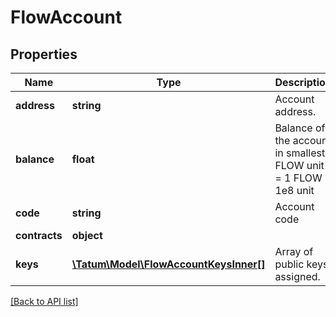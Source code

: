 # FlowAccount

## Properties

Name | Type | Description | Notes
------------ | ------------- | ------------- | -------------
**address** | **string** | Account address. | [optional]
**balance** | **float** | Balance of the account in smallest FLOW unit &#x3D; 1 FLOW &#x3D; 1e8 unit | [optional]
**code** | **string** | Account code | [optional]
**contracts** | **object** |  | [optional]
**keys** | [**\Tatum\Model\FlowAccountKeysInner[]**](FlowAccountKeysInner.md) | Array of public keys assigned. | [optional]

[[Back to API list]](../../README.md#api-endpoints)

